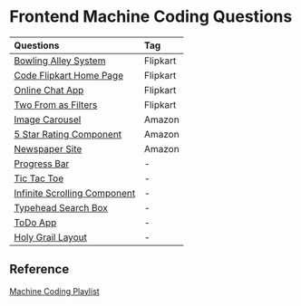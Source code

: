 # Frontend Machine Coding Questions

| Questions                                          | Tag      |
| :------------------------------------------------- | :------- |
| [Bowling Alley System](./bowling-alley.md)         | Flipkart |
| [Code Flipkart Home Page](./flipkart-home-page.md) | Flipkart |
| [Online Chat App](./online-chat-app.md)            | Flipkart |
| [Two From as Filters](./two-form-as-filters.md)    | Flipkart |
| [Image Carousel](./amazon-questions.md)            | Amazon   |
| [5 Star Rating Component](./amazon-questions.md)   | Amazon   |
| [Newspaper Site](./amazon-questions.md)            | Amazon   |
| [Progress Bar]()                                   | -        |
| [Tic Tac Toe](./tic-tac-toe.md)                    | -        |
| [Infinite Scrolling Component]()                   | -        |
| [Typehead Search Box]()                            | -        |
| [ToDo App]()                                       | -        |
| [Holy Grail Layout]()                              | -        |

## Reference

[Machine Coding Playlist](https://www.youtube.com/playlist?list=PLe3J6mZBq1xUs529Z-IHiCix4KBm0uLp1)
